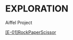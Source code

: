 # EXPLORATION
Aiffel Project

[[E-01]RockPaperScissor](https://github.com/kongdonghwi/EXPLORATION/blob/9cde3cd74c3270a1d4bfa9697142950029e6dedd/%5BE-01%5DRockPaperScissor.ipynb)
